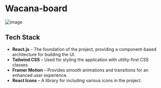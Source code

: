 # Wacana-board

![image](https://github.com/user-attachments/assets/4269cb99-8f2b-4098-b4de-8e7add4cbf1c)

## Tech Stack

- **React.js** – The foundation of the project, providing a component-based architecture for building the UI.
- **Tailwind CSS** – Used for styling the application with utility-first CSS classes.
- **Framer Motion** – Provides smooth animations and transitions for an enhanced user experience.
- **React Icons** – A library for including various icons in the project.


